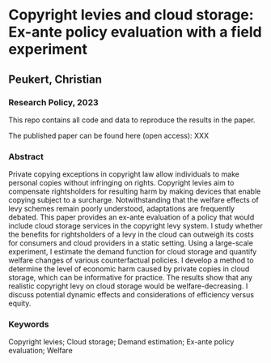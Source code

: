 # Copyright levies and cloud storage: Ex-ante policy evaluation with a field experiment
## Peukert, Christian
### Research Policy, 2023

This repo contains all code and data to reproduce the results in the paper.

The published paper can be found here (open access): XXX

### Abstract
Private copying exceptions in copyright law allow individuals to make personal copies without infringing on rights. Copyright levies aim to compensate rightsholders for resulting harm by making devices that enable copying subject to a surcharge. Notwithstanding that the welfare effects of levy schemes remain poorly understood, adaptations are frequently debated. This paper provides an ex-ante evaluation of a policy that would include cloud storage services in the copyright levy system. I study whether the benefits for rightsholders of a levy in the cloud can outweigh its costs for consumers and cloud providers in a static setting. Using a large-scale experiment, I estimate the demand function for cloud storage and quantify welfare changes of various counterfactual policies. I develop a method to determine the level of economic harm caused by private copies in cloud storage, which can be informative for practice. The results show that any realistic copyright levy on cloud storage would be welfare-decreasing. I discuss potential dynamic effects and considerations of efficiency versus equity.

### Keywords
Copyright levies; Cloud storage; Demand estimation; Ex-ante policy evaluation; Welfare
